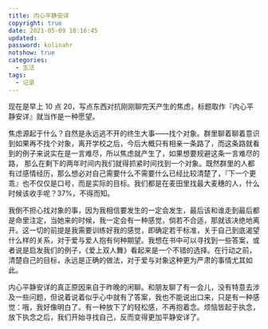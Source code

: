 ```yaml
---
title: 内心平静安详
copyright: true
date: 2021-05-09 10:16:45
updated:
password: kolinahr
notshow: true
categories:
  - 生活
tags:
  - 记录
---
```


现在是早上 10 点 20，写点东西对抗刚刚聊完天产生的焦虑，标题取作『内心平静安详』就当作是一种愿望。

<!--more-->

焦虑源起于什么？自然是永远逃不开的终生大事——找个对象。群里聊着聊着意识到如果再不找个对象，离开学校之后，今后大概只有相亲一条路了，而这条路就看到的例子来说实在是一言难尽，所以焦虑就产生了，如果想要规避这条一言难尽的路， 那么在剩下的两年时间内我们就得抓紧时间找到一个对象。既然群里的人都有过感情经历，那么想必对自己需要什么不需要什么已经比较清楚了，『下一个更乖』也不仅仅是口号，而是实际的目标。我们都是在麦田里找最大麦穗的人，什么时候该收手呢？37%，不得而知。

我倒不担心找对象的事，因为我相信要发生的一定会发生，最后该和谁走到最后都是命里注定，当她来的时候，我一定会有一种感觉，倘若不合适，那就该决绝地离开。这一切的前提是我需要训练好我的感觉，即确定若干标准，关于自己到底渴望什么样的关系，对于爱与爱人抱有何种期望。我想在书中可以寻找到一些答案，或者说是启发我们的例子，《爱上双人舞》看起来是一个不错的选择。在行动之前，清楚自己的目标，永远是正确的做法，对于爱与对象这种更为严肃的事情尤其如此。

内心平静安详的真正原因来自于昨晚的闲聊。和朋友聊了有一会儿，没有特意去涉及一些问题，但说着说着似乎心中就有了答案，我也不能说出口来，只是有一种感觉：哦，我好像明白了。有一种放下了的轻松感，不再抱着念。烦恼皆起于执念，放下执念之后，我们开始寻找自己，反而变得更加平静安详了。


